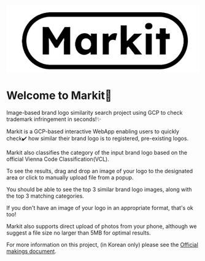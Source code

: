 ![Markit logo](https://github.com/hswon30/markit/blob/070455905658f00637200c1e4a2b33dc7f4338fb/markit_logo.jpg)

# Welcome to Markit🔎
Image-based brand logo similarity search project using GCP to check trademark infringement in seconds!✨

Markit is a GCP-based interactive WebApp enabling users to quickly check✔️ how similar their brand logo is to registered, pre-existing logos.

Markit also classifies the category of the input brand logo based on the official Vienna Code Classification(VCL). 

To see the results, drag and drop an image of your logo to the designated area or click to manually upload file from a popup.

You should be able to see the top 3 similar brand logo images, along with the top 3 matching categories.

If you don't have an image of your logo in an appropriate format, that's ok too! 

Markit also supports direct upload of photos from your phone, although we suggest a file size no larger than 5MB for optimal results. 

For more information on this project, (in Korean only) please see the [Official makings document](https://github.com/hswon30/markit/blob/795d8c45eecb902d6c7be88b540b637fad740d5a/GCP_markit_%EB%B0%9C%ED%91%9C_%EC%B5%9C%EC%A2%85.pptx.pdf).
